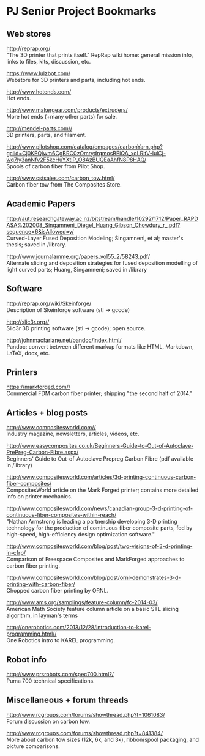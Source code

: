 # PJ Senior Project Bookmarks

## Web stores

<http://reprap.org/>  
"The 3D printer that prints itself." RepRap wiki home: general mission info, links to files, kits, discussion, etc.

<https://www.lulzbot.com/>  
Webstore for 3D printers and parts, including hot ends.

<http://www.hotends.com/>  
Hot ends. 

<http://www.makergear.com/products/extruders/>  
More hot ends (+many other parts) for sale.

<http://mendel-parts.com//>  
3D printers, parts, and filament.

<http://www.pilotshop.com/catalog/cmpages/carbonYarn.php?gclid=Cj0KEQjwm6CgBRC0zOmrydrqmosBEiQA_xoLRitV-IulCj-wq7ly3anNfv2F5kcHuYXtiP_O8AzBUQEaAhfN8P8HAQ/>  
Spools of carbon fiber from Pilot Shop.

<http://www.cstsales.com/carbon_tow.html/>  
Carbon fiber tow from The Composites Store.

## Academic Papers

<http://aut.researchgateway.ac.nz/bitstream/handle/10292/1712/Paper_RAPDASA%202008_Singamneni_Diegel_Huang_Gibson_Chowdury_r_.pdf?sequence=6&isAllowed=y/>  
Curved-Layer Fused Deposition Modeling; Singamneni, et al; master's thesis; saved in /library.

<http://www.journalamme.org/papers_vol55_2/58243.pdf/>  
Alternate slicing and deposition strategies for fused deposition modelling of light curved parts; Huang, Singamneni; saved in /library


## Software

<http://reprap.org/wiki/Skeinforge/>  
Description of Skeinforge software (stl -> gcode)

<http://slic3r.org//>  
Slic3r 3D printing software (stl -> gcode); open source.

<http://johnmacfarlane.net/pandoc/index.html/>  
Pandoc: convert between different markup formats like HTML, Markdown, LaTeX, docx, etc.

## Printers

<https://markforged.com//>  
Commercial FDM carbon fiber printer; shipping "the second half of 2014."

## Articles + blog posts

<http://www.compositesworld.com//>  
Industry magazine, newsletters, articles, videos, etc.

<http://www.easycomposites.co.uk/Beginners-Guide-to-Out-of-Autoclave-PrePreg-Carbon-Fibre.aspx/>  
Beginners' Guide to Out-of-Autoclave Prepreg Carbon Fibre (pdf available in /library)

<http://www.compositesworld.com/articles/3d-printing-continuous-carbon-fiber-composites/>  
CompositesWorld article on the Mark Forged printer; contains more detailed info on printer mechanics. 

<http://www.compositesworld.com/news/canadian-group-3-d-printing-of-continuous-fiber-composites-within-reach/>  
"Nathan Armstrong is leading a partnership developing 3-D printing technology for the production of continuous fiber composite parts, fed by high-speed, high-efficiency design optimization software."

<http://www.compositesworld.com/blog/post/two-visions-of-3-d-printing-in-cfrp/>  
Comparison of Freespace Composites and MarkForged approaches to carbon fiber printing.

<http://www.compositesworld.com/blog/post/ornl-demonstrates-3-d-printing-with-carbon-fiber/>  
Chopped carbon fiber printing by ORNL.

<http://www.ams.org/samplings/feature-column/fc-2014-03/>  
American Math Society feature column article on a basic STL slicing algorithm, in layman's terms

<http://onerobotics.com/2013/12/28/introduction-to-karel-programming.html//>  
One Robotics intro to KAREL programming.

## Robot info
<http://www.prsrobots.com/spec700.html?/>  
Puma 700 technical specifications.

## Miscellaneous + forum threads

<http://www.rcgroups.com/forums/showthread.php?t=1061083/>  
Forum discussion on carbon tow. 

<http://www.rcgroups.com/forums/showthread.php?t=841384/>  
More about carbon tow sizes (12k, 6k, and 3k), ribbon/spool packaging, and picture comparisons.



